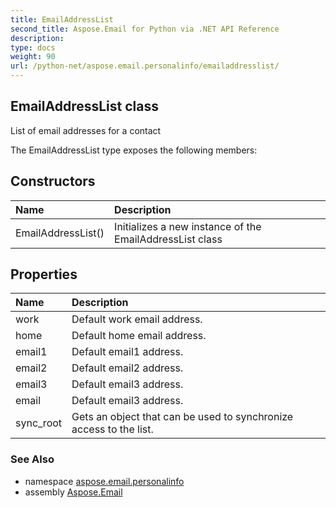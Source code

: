 ```yaml
---
title: EmailAddressList
second_title: Aspose.Email for Python via .NET API Reference
description: 
type: docs
weight: 90
url: /python-net/aspose.email.personalinfo/emailaddresslist/
---
```


## EmailAddressList class

List of email addresses for a contact

The EmailAddressList type exposes the following members:
## Constructors
| Name | Description |
| :- | :- |
|EmailAddressList()|Initializes a new instance of the EmailAddressList class|
## Properties
| Name | Description |
| :- | :- |
|work|Default work email address.|
|home|Default home email address.|
|email1|Default email1 address.|
|email2|Default email2 address.|
|email3|Default email3 address.|
|email|Default email3 address.|
|sync_root|Gets an object that can be used to synchronize access to the list.|

### See Also

* namespace [aspose.email.personalinfo](/email/python-net/aspose.email.personalinfo/)
* assembly [Aspose.Email](/email/python-net/)

